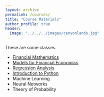 ```yaml
---
layout: archive
permalink: /courses/
title: "Course Materials"
author_profile: true
header:
  image: "../../../images/canyonlands.jpg"
---
```

These are some classes.

+ [Financial Mathematics](classes/MTH324/financial_math.md)
+ [Models for Financial Economics](classes/MTH326/mfe.md)
+ [Regression Analysis](classes/MTH345/regression.md)
+ [Introduction to Python](classes/DSCI110/python.md)
+ Machine Learning
+ Neural Networks
+ Theory of Probability
